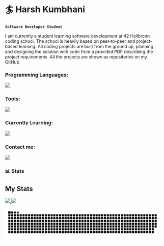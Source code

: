 <!-- ## Hi there 👋 -->

<!--
**harshkumbhani/harshkumbhani** is a ✨ _special_ ✨ repository because its `README.md` (this file) appears on your GitHub profile.

Here are some ideas to get you started:

- 🔭 I’m currently working on ...
- 🌱 I’m currently learning ...
- 👯 I’m looking to collaborate on ...
- 🤔 I’m looking for help with ...
- 💬 Ask me about ...
- 📫 How to reach me: ...
- 😄 Pronouns: ...
- ⚡ Fun fact: ...
-->

# 🏄 Harsh Kumbhani

**`Software Developer Student`**

I am currently a student learning software development at 42 Heilbronn coding school. The school is heavily based on peer-to-peer and project-based learning. All coding projects are built from the ground up, planning and designing the solution with code from a provided PDF describing the project requirements. All the projects are shown as repositories on my GitHub.

### Programming Languages:

<p align="left">
  <a href="https://skillicons.dev">
    <img src="https://skillicons.dev/icons?i=cpp,c,html,css" />
  </a>
</p>

### Tools:

<p align="left">
  <a href="https://skillicons.dev">
    <img src="https://skillicons.dev/icons?i=bash,git,github,docker,neovim,vscode,notion" />
  </a>
</p>

### Currently Learning:

<p align="left">
  <a href="https://skillicons.dev">
    <img src="https://skillicons.dev/icons?i=aws,django" />
  </a>
</p>

### Contact me:

<p align="left">
  <a href="https://www.linkedin.com/in/harsh-kumbhani/">
    <img src="https://skillicons.dev/icons?i=linkedin" />
  </a>
</p>

### 📊 Stats

## My Stats
<p>
<a href="https://github.com/AVS1508">
  <img height="180em" src="https://github-readme-stats.vercel.app/api?username=harshkumbhani&show_icons=true&theme=tokyonight" />
  <img height="180em" src="https://github-readme-stats-eight-theta.vercel.app/api/top-langs/?username=harshkumbhani&theme=tokyonight&layout=compact&exclude_lang=java+r" />
</a>
</p>

<picture>
  <source media="(prefers-color-scheme: dark)" srcset="https://raw.githubusercontent.com/platane/platane/output/github-contribution-grid-snake-dark.svg">
  <source media="(prefers-color-scheme: light)" srcset="https://raw.githubusercontent.com/platane/platane/output/github-contribution-grid-snake.svg">
  <img alt="github contribution grid snake animation" src="https://raw.githubusercontent.com/platane/platane/output/github-contribution-grid-snake.svg">
</picture>

<!-- _generated with [Platane/snk](https://github.com/Platane/snk)_ -->
